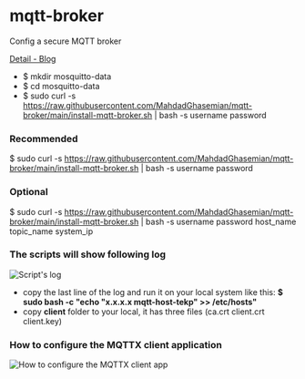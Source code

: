# mqtt-broker
Config a secure MQTT broker

[Detail - Blog](https://mahdad.me/blog/2023-01-08-mqtt-broker)


* $ mkdir mosquitto-data
* $ cd mosquitto-data
* $ sudo curl -s https://raw.githubusercontent.com/MahdadGhasemian/mqtt-broker/main/install-mqtt-broker.sh | bash -s username password


### Recommended
$ sudo curl -s https://raw.githubusercontent.com/MahdadGhasemian/mqtt-broker/main/install-mqtt-broker.sh | bash -s username password


### Optional
$ sudo curl -s https://raw.githubusercontent.com/MahdadGhasemian/mqtt-broker/main/install-mqtt-broker.sh | bash -s username password host_name topic_name system_ip

### The scripts will show following log

![Script's log](https://user-images.githubusercontent.com/48379992/211197764-01993698-6bff-4ce9-9630-80b3472847c9.png)

* copy the last line of the log and run it on your local system like this:
    __$ sudo bash -c "echo \"x.x.x.x mqtt-host-tekp\" >> /etc/hosts"__
* copy __client__ folder to your local, it has three files (ca.crt  client.crt  client.key)


### How to configure the MQTTX client application

![How to configure the MQTTX client app](https://user-images.githubusercontent.com/48379992/211197547-da681c01-5797-49a5-a778-caf5237ddba4.png)
